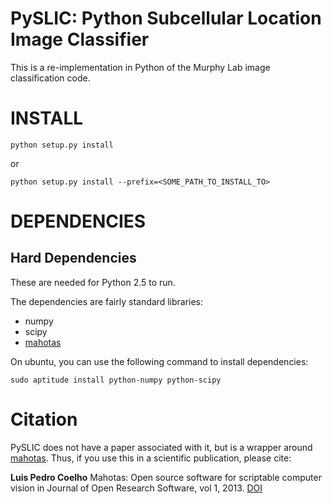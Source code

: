 # PySLIC: Python Subcellular Location Image Classifier

This is a re-implementation in Python of the Murphy Lab image classification
code.

# INSTALL

    python setup.py install

or

    python setup.py install --prefix=<SOME_PATH_TO_INSTALL_TO>


# DEPENDENCIES

## Hard Dependencies

These are needed for Python 2.5 to run.

The dependencies are fairly standard libraries:

- numpy
- scipy
- [mahotas](http://mahotas.readthedocs.org)

On ubuntu, you can use the following command to install dependencies:

    sudo aptitude install python-numpy python-scipy

# Citation

PySLIC does not have a paper associated with it, but is a wrapper around
[mahotas](http://mahotas.readthedocs.org). Thus, if you use this in a
scientific publication, please cite:

**Luis Pedro Coelho** Mahotas: Open source software for scriptable computer
vision in Journal of Open Research Software, vol 1, 2013.
[DOI](http://dx.doi.org/10.5334/jors.ac)

